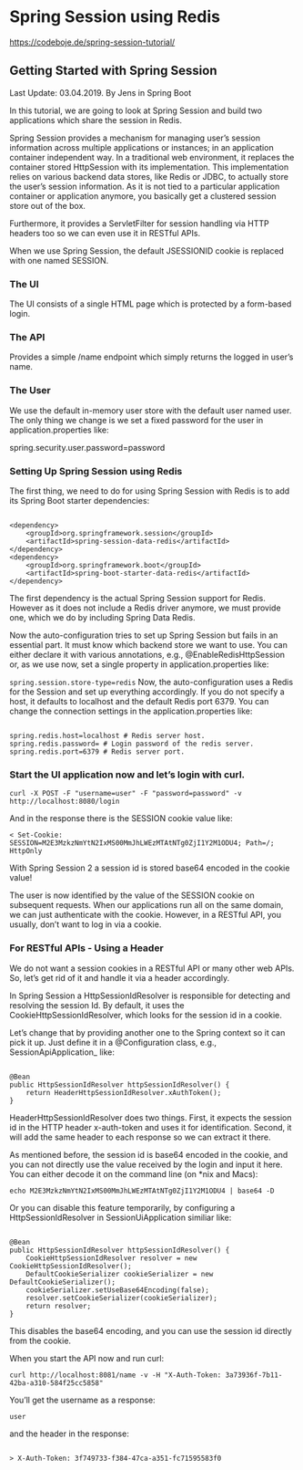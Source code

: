 
# Spring Session using Redis

https://codeboje.de/spring-session-tutorial/

## Getting Started with Spring Session
Last Update: 03.04.2019. By Jens in Spring Boot

In this tutorial, we are going to look at Spring Session and build two applications which share the session in Redis.

Spring Session provides a mechanism for managing user’s session information across multiple applications or instances; in an application container independent way. In a traditional web environment, it replaces the container stored HttpSession with its implementation. This implementation relies on various backend data stores, like Redis or JDBC, to actually store the user’s session information. As it is not tied to a particular application container or application anymore, you basically get a clustered session store out of the box.

Furthermore, it provides a ServletFilter for session handling via HTTP headers too so we can even use it in RESTful APIs.

When we use Spring Session, the default JSESSIONID cookie is replaced with one named SESSION.


### The UI
The UI consists of a single HTML page which is protected by a form-based login.

### The API
Provides a simple /name endpoint which simply returns the logged in user’s name.

### The User
We use the default in-memory user store with the default user named user. The only thing we change is we set a fixed password for the user in application.properties like:

spring.security.user.password=password


### Setting Up Spring Session using Redis
The first thing, we need to do for using Spring Session with Redis is to add its Spring Boot starter dependencies:

```

<dependency>
    <groupId>org.springframework.session</groupId>
    <artifactId>spring-session-data-redis</artifactId>
</dependency>
<dependency>
    <groupId>org.springframework.boot</groupId>
    <artifactId>spring-boot-starter-data-redis</artifactId>
</dependency>

```

The first dependency is the actual Spring Session support for Redis. However as it does not include a Redis driver anymore, we must provide one, which we do by including Spring Data Redis.

Now the auto-configuration tries to set up Spring Session but fails in an essential part. It must know which backend store we want to use. You can either declare it with various annotations, e.g., @EnableRedisHttpSession or, as we use now, set a single property in application.properties like:

`spring.session.store-type=redis`
Now, the auto-configuration uses a Redis for the Session and set up everything accordingly. If you do not specify a host, it defaults to localhost and the default Redis port 6379. You can change the connection settings in the application.properties like:

```

spring.redis.host=localhost # Redis server host.
spring.redis.password= # Login password of the redis server.
spring.redis.port=6379 # Redis server port.

```

### Start the UI application now and let’s login with curl.

`curl -X POST -F "username=user" -F "password=password" -v http://localhost:8080/login`

And in the response there is the SESSION cookie value like:

`< Set-Cookie: SESSION=M2E3MzkzNmYtN2IxMS00MmJhLWEzMTAtNTg0ZjI1Y2M1ODU4; Path=/; HttpOnly`

With Spring Session 2 a session id is stored base64 encoded in the cookie value!

The user is now identified by the value of the SESSION cookie on subsequent requests. When our applications run all on the same domain, we can just authenticate with the cookie. However, in a RESTful API, you usually, don’t want to log in via a cookie.

### For RESTful APIs - Using a Header
We do not want a session cookies in a RESTful API or many other web APIs. So, let’s get rid of it and handle it via a header accordingly.

In Spring Session a HttpSessionIdResolver is responsible for detecting and resolving the session Id. By default, it uses the CookieHttpSessionIdResolver, which looks for the session id in a cookie.

Let’s change that by providing another one to the Spring context so it can pick it up. Just define it in a @Configuration class, e.g., SessionApiApplication_ like:

```

@Bean
public HttpSessionIdResolver httpSessionIdResolver() {
    return HeaderHttpSessionIdResolver.xAuthToken(); 
}

```

HeaderHttpSessionIdResolver does two things. First, it expects the session id in the HTTP header x-auth-token and uses it for identification. Second, it will add the same header to each response so we can extract it there.

As mentioned before, the session id is base64 encoded in the cookie, and you can not directly use the value received by the login and input it here. You can either decode it on the command line (on *nix and Macs):

`echo M2E3MzkzNmYtN2IxMS00MmJhLWEzMTAtNTg0ZjI1Y2M1ODU4 | base64 -D`

Or you can disable this feature temporarily, by configuring a HttpSessionIdResolver in SessionUiApplication similiar like:

```

@Bean
public HttpSessionIdResolver httpSessionIdResolver() {
    CookieHttpSessionIdResolver resolver = new CookieHttpSessionIdResolver();
    DefaultCookieSerializer cookieSerializer = new DefaultCookieSerializer();
    cookieSerializer.setUseBase64Encoding(false);
    resolver.setCookieSerializer(cookieSerializer);
    return resolver; 
}

```

This disables the base64 encoding, and you can use the session id directly from the cookie.

When you start the API now and run curl:

`curl http://localhost:8081/name -v -H "X-Auth-Token: 3a73936f-7b11-42ba-a310-584f25cc5858"`

You’ll get the username as a response:

`user`

and the header in the response:

```

> X-Auth-Token: 3f749733-f384-47ca-a351-fc71595583f0

```